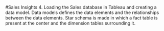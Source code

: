 #Sales Insights
4. Loading the Sales database in Tableau and creating a data model. Data models defines the data elements and the relationships between the data elements. Star schema is made in which a fact table is present at the center and the dimension tables surrounding it.
